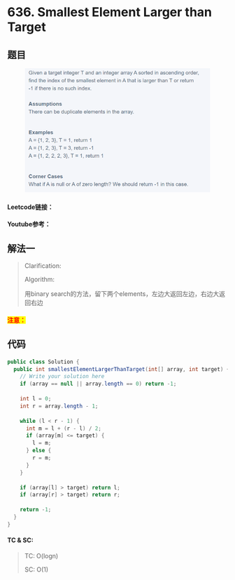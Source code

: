 # 636. Smallest Element Larger than Target

## 题目

<figure><img src="../../.gitbook/assets/image (10) (3).png" alt=""><figcaption></figcaption></figure>

#### Leetcode链接：

#### Youtube参考：

## 解法一

> Clarification:&#x20;
>
> Algorithm:&#x20;
>
> 用binary search的方法，留下两个elements，左边大返回左边，右边大返回右边

#### <mark style="color:red;">注意：</mark>

## 代码

```java
public class Solution {
  public int smallestElementLargerThanTarget(int[] array, int target) {
    // Write your solution here
    if (array == null || array.length == 0) return -1;

    int l = 0;
    int r = array.length - 1;

    while (l < r - 1) {
      int m = l + (r - l) / 2;
      if (array[m] <= target) {
        l = m;
      } else {
        r = m;
      }
    }

    if (array[l] > target) return l;
    if (array[r] > target) return r;

    return -1;
  }
}

```

#### TC & SC:&#x20;

> TC: O(logn)
>
> SC: O(1)
